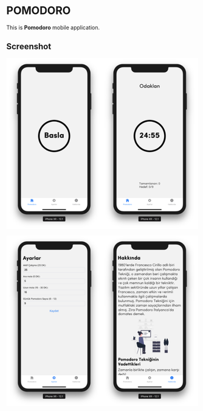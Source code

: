 # POMODORO

This is **Pomodoro** mobile application.

## Screenshot

![](screenshot/hom.png)

![](screenshot/oth.png)

